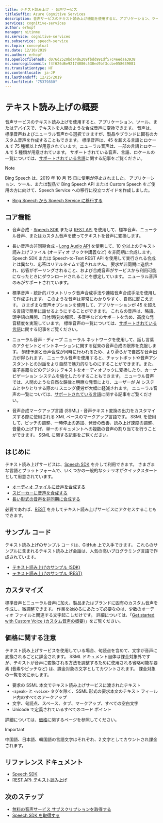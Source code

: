 ```yaml
---
title: テキスト読み上げ - 音声サービス
titleSuffix: Azure Cognitive Services
description: 音声サービスのテキスト読み上げ機能を使用すると、アプリケーション、ツール、またはデバイスでテキストを人間のような自然な合成音声に変換できます。 事前設定の音声を選択するか、独自のカスタム音声を作成します。
services: cognitive-services
author: erhopf
manager: nitinme
ms.service: cognitive-services
ms.subservice: speech-service
ms.topic: conceptual
ms.date: 12/10/2019
ms.author: erhopf
ms.openlocfilehash: d076d2520bda4d6209fbdd991df57c4eedaa3938
ms.sourcegitcommit: f4f626d6e92174086c530ed9bf3ccbe058639081
ms.translationtype: HT
ms.contentlocale: ja-JP
ms.lasthandoff: 12/25/2019
ms.locfileid: "75379880"
---
```

# <a name="what-is-text-to-speech"></a>テキスト読み上げの概要

音声サービスのテキスト読み上げを使用すると、アプリケーション、ツール、またはデバイスで、テキストを人間のような合成音声に変換できます。 音声は、標準音声およびニューラル音声から選択できますが、製品やブランドに固有のカスタム音声を作成することもできます。 標準音声は、45 を超える言語とロケールで 75 種類以上が用意されています。ニューラル音声は、一部の言語とロケールで 5 種類が用意されています。 サポートされている音声、言語、ロケールの一覧については、[サポートされている言語](language-support.md#text-to-speech)に関する記事をご覧ください。

> [!NOTE]
> Bing Speech は、2019 年 10 月 15 日に使用が停止されました。 アプリケーション、ツール、または製品で Bing Speech API または Custom Speech をご使用の方に向けて、Speech Service への移行に役立つガイドを作成しました。
> - [Bing Speech から Speech Service に移行する](how-to-migrate-from-bing-speech.md)

## <a name="core-features"></a>コア機能 

* 音声合成 - [Speech SDK](quickstarts/text-to-speech-audio-file.md) または [REST API](rest-text-to-speech.md) を使用して、標準音声、ニューラル音声、またはカスタム音声を使ってテキストを音声に変換します。

* 長い音声の非同期合成 - [Long Audio API](long-audio-api.md) を使用して、10 分以上のテキスト読み上げファイル (オーディオ ブックや講義など) を非同期に合成します。 Speech SDK または Speech-to-Text REST API を使用して実行される合成とは異なり、応答はリアルタイムで返されません。 要求が非同期に送信され、応答がポーリングされること、および合成音声がサービスから利用可能になったときにダウンロードされることを想定しています。 ニューラル音声のみがサポートされています。

* 標準音声 - 統計的パラメトリック音声合成手法や連結音声合成手法を使用して作成されます。 このような音声は非常にわかりやすく、自然に聞こえます。 さまざまな音声オプションを使用して、アプリケーションが 45 を超える言語で簡単に話せるようにすることができます。 これらの音声は、略語、頭字語の展開、日付/時刻の解釈、多音字などのサポートを含め、高度な発音精度を実現しています。 標準音声の一覧については、[サポートされている言語](language-support.md#text-to-speech)に関する記事をご覧ください。

* ニューラル音声 - ディープ ニューラル ネットワークを使用して、話し言葉のアクセントとイントネーションに関する従来の音声合成の限界を克服します。 韻律予測と音声合成が同時に行われるため、より滑らかで自然な音声出力が得られます。 ニューラル音声を使用すると、チャットボットや音声アシスタントとの対話をより自然で魅力的なものにすることができます。また、電子書籍などのデジタル テキストをオーディオブックに変換したり、カーナビゲーション システムを強化したりすることもできます。 ニューラル音声では、人間のような自然な韻律と明瞭な発音により、ユーザーが AI システムとやりとりする際のリスニング疲労が大幅に軽減されます。 ニューラル音声の一覧については、[サポートされている言語](language-support.md#text-to-speech)に関する記事をご覧ください。

* 音声合成マークアップ言語 (SSML) - 音声テキスト変換の出力をカスタマイズする際に使用される XML ベースのマークアップ言語です。 SSML を使用して、ピッチの調整、一時停止の追加、発音の改善、読み上げ速度の調整、音量の上げ下げ、単一のドキュメントへの複数の音声の割り当てを行うことができます。 [SSML](speech-synthesis-markup.md) に関する記事をご覧ください。

## <a name="get-started"></a>はじめに

テキスト読み上げサービスは、[Speech SDK](speech-sdk.md) を介して利用できます。 さまざまな言語とプラットフォームで、いくつかの一般的なシナリオがクイックスタートとして用意されています。

* [オーディオ ファイルに音声を合成する](quickstarts/text-to-speech-audio-file.md)
* [スピーカーに音声を合成する](quickstarts/text-to-speech.md)
* [長い形式の音声を非同期に合成する](quickstarts/text-to-speech/async-synthesis-long-form-audio.md)

必要であれば、[REST](rest-text-to-speech.md) を介してテキスト読み上げサービスにアクセスすることもできます。

## <a name="sample-code"></a>サンプル コード

テキスト読み上げのサンプル コードは、GitHub 上で入手できます。 これらのサンプルに含まれるテキスト読み上げ会話は、人気の高いプログラミング言語で作成されています。

- [テキスト読み上げのサンプル (SDK)](https://github.com/Azure-Samples/cognitive-services-speech-sdk)
- [テキスト読み上げのサンプル (REST)](https://github.com/Azure-Samples/Cognitive-Speech-TTS)

## <a name="customization"></a>カスタマイズ 

標準音声とニューラル音声に加え、製品またはブランドに固有のカスタム音声を作成し、微調整できます。 作業を始めるにあたって必要なのは、少数のオーディオ ファイルと関連する文字起こしだけです。 詳細については、「[Get started with Custom Voice (カスタム音声の概要)](how-to-custom-voice.md)」をご覧ください。

## <a name="pricing-note"></a>価格に関する注意

テキスト読み上げサービスを使用している場合、句読点を含めて、文字が音声に変換されるごとに課金されます。 SSML ドキュメント自体は課金対象外ですが、テキストが音声に変換される方法を調整するために使用される省略可能な要素 (音素やピッチなど) は、課金対象の文字としてカウントされます。 課金対象の一覧を次に示します。

- 要求の SSML 本文でテキスト読み上げサービスに渡されたテキスト
- `<speak>` と `<voice>` タグを除く、SSML 形式の要求本文のテキスト フィールド内のすべてのアークアップ
- 文字、句読点、スペース、タブ、マークアップ、すべての空白文字
- Unicode で定義されているすべてのコード ポイント

詳細については、[価格](https://azure.microsoft.com/pricing/details/cognitive-services/speech-services/)に関するページを参照してください。

> [!IMPORTANT]
> 中国語、日本語、韓国語の言語文字はそれぞれ、2 文字としてカウントされ課金されます。

## <a name="reference-docs"></a>リファレンス ドキュメント

- [Speech SDK](speech-sdk.md)
- [REST API: テキスト読み上げ](rest-text-to-speech.md)

## <a name="next-steps"></a>次のステップ

- [無料の音声サービス サブスクリプションを取得する](get-started.md)
- [Speech SDK を取得する](speech-sdk.md)
